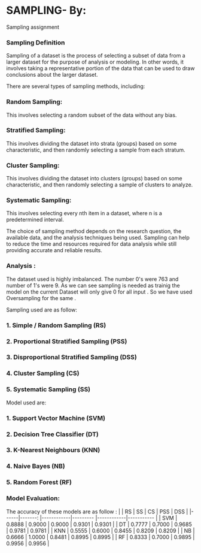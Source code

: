 # SAMPLING-  By:
Sampling assignment 

### Sampling Definition
Sampling of a dataset is the process of selecting a subset of data from a larger dataset for the purpose of analysis or modeling. In other words, it involves taking a representative portion of the data that can be used to draw conclusions about the larger dataset.

There are several types of sampling methods, including:

###  Random Sampling:
This involves selecting a random subset of the data without any bias.

###  Stratified Sampling: 
This involves dividing the dataset into strata (groups) based on some characteristic, and then randomly selecting a sample from each stratum.

### Cluster Sampling:
This involves dividing the dataset into clusters (groups) based on some characteristic, and then randomly selecting a sample of clusters to analyze.

###  Systematic Sampling:
This involves selecting every nth item in a dataset, where n is a predetermined interval.

The choice of sampling method depends on the research question, the available data, and the analysis techniques being used. Sampling can help to reduce the time and resources required for data analysis while still providing accurate and reliable results.

### Analysis :
The dataset used is highly imbalanced. The number 0's were 763 and number of 1's were 9. As we can see sampling is needed as trainig the model on the current Dataset will only give 0 for all input .
So we have used Oversampling for the same .

Sampling used are as follow:

### 1. Simple / Random Sampling (RS)
### 2. Proportional Stratified Sampling (PSS)
### 3. Disproportional Stratified Sampling (DSS)
### 4. Cluster Sampling (CS)
### 5. Systematic Sampling (SS)

Model used are:

### 1. Support Vector Machine (SVM)
### 2. Decision Tree Classifier (DT)
### 3. K-Nearest Neighbours (KNN)
### 4. Naive Bayes (NB)
### 5. Random Forest (RF)

### Model Evaluation:

The accuracy of these models are as follow :
|      |   RS    |     SS     |   CS     |     PSS    |     DSS    |
|------|-------: |------------|--------- |------------|----------- |
| SVM  |  0.8888 |    0.9000  |  0.9000  |    0.9301  |    0.9301  |
| DT   |  0.7777 |    0.7000  |  0.9685  |    0.9781  |    0.9781  |
| KNN  |  0.5555 |    0.6000  |  0.8455  |    0.8209  |    0.8209  |
| NB   |  0.6666 |    1.0000  |  0.8481  |    0.8995  |    0.8995  |
| RF   |  0.8333 |    0.7000  |  0.9895  |    0.9956  |    0.9956  |

